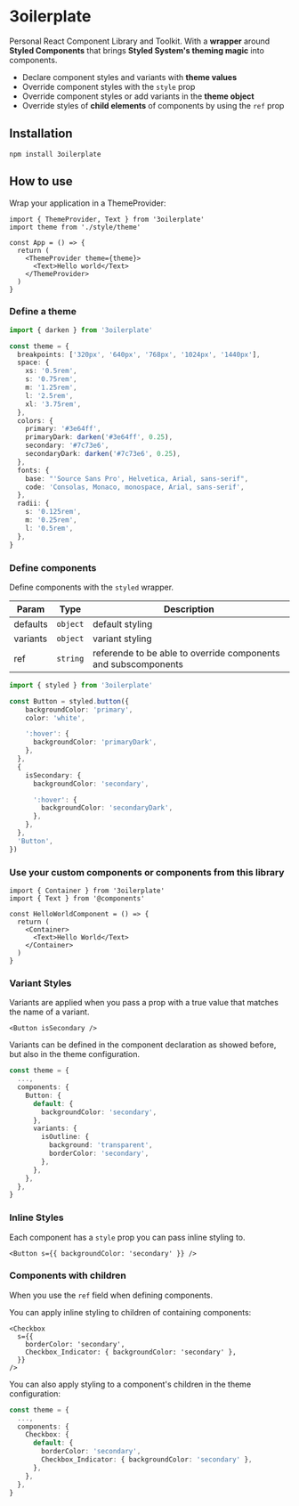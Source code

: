 # 3oilerplate

Personal React Component Library and Toolkit. With a **wrapper** around **Styled Components** that brings **Styled System's theming magic** into components.

- Declare component styles and variants with **theme values**
- Override component styles with the `style` prop
- Override component styles or add variants in the **theme object**
- Override styles of **child elements** of components by using the `ref` prop

## Installation

```
npm install 3oilerplate
```

## How to use

Wrap your application in a ThemeProvider:

```tsx
import { ThemeProvider, Text } from '3oilerplate'
import theme from './style/theme'

const App = () => {
  return (
    <ThemeProvider theme={theme}>
      <Text>Hello world</Text>
    </ThemeProvider>
  )
}
```

### Define a theme

```ts
import { darken } from '3oilerplate'

const theme = {
  breakpoints: ['320px', '640px', '768px', '1024px', '1440px'],
  space: {
    xs: '0.5rem',
    s: '0.75rem',
    m: '1.25rem',
    l: '2.5rem',
    xl: '3.75rem',
  },
  colors: {
    primary: '#3e64ff',
    primaryDark: darken('#3e64ff', 0.25),
    secondary: '#7c73e6',
    secondaryDark: darken('#7c73e6', 0.25),
  },
  fonts: {
    base: "'Source Sans Pro', Helvetica, Arial, sans-serif",
    code: 'Consolas, Monaco, monospace, Arial, sans-serif',
  },
  radii: {
    s: '0.125rem',
    m: '0.25rem',
    l: '0.5rem',
  },
}
```

### Define components

Define components with the `styled` wrapper.

| Param    | Type                | Description                                                    |
| -------- | ------------------- | -------------------------------------------------------------- |
| defaults | <code>object</code> | default styling                                                |
| variants | <code>object</code> | variant styling                                                |
| ref      | <code>string</code> | referende to be able to override components and subscomponents |

```ts
import { styled } from '3oilerplate'

const Button = styled.button({
    backgroundColor: 'primary',
    color: 'white',

    ':hover': {
      backgroundColor: 'primaryDark',
    },
  },
  {
    isSecondary: {
      backgroundColor: 'secondary',

      ':hover': {
        backgroundColor: 'secondaryDark',
      },
    },
  },
  'Button',
})
```

### Use your custom components or components from this library

```tsx
import { Container } from '3oilerplate'
import { Text } from '@components'

const HelloWorldComponent = () => {
  return (
    <Container>
      <Text>Hello World</Text>
    </Container>
  )
}
```

### Variant Styles

Variants are applied when you pass a prop with a true value that matches the name of a variant.

```tsx
<Button isSecondary />
```

Variants can be defined in the component declaration as showed before, but also in the theme configuration.

```ts
const theme = {
  ...,
  components: {
    Button: {
      default: {
        backgroundColor: 'secondary',
      },
      variants: {
        isOutline: {
          background: 'transparent',
          borderColor: 'secondary',
        },
      },
    },
  },
}
```

### Inline Styles

Each component has a `style` prop you can pass inline styling to.

```tsx
<Button s={{ backgroundColor: 'secondary' }} />
```

### Components with children

When you use the `ref` field when defining components.

You can apply inline styling to children of containing components:

```tsx
<Checkbox
  s={{
    borderColor: 'secondary',
    Checkbox_Indicator: { backgroundColor: 'secondary' },
  }}
/>
```

You can also apply styling to a component's children in the theme configuration:

```ts
const theme = {
  ...,
  components: {
    Checkbox: {
      default: {
        borderColor: 'secondary',
        Checkbox_Indicator: { backgroundColor: 'secondary' },
      },
    },
  },
}
```
